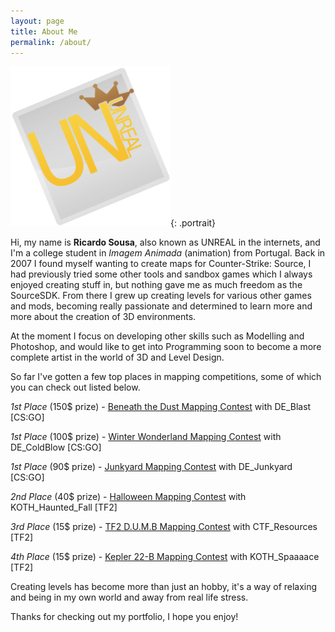 ```yaml
---
layout: page
title: About Me
permalink: /about/
---
```


[![A picture of me](/images/avatar2.jpg)](/images/avatar2.jpg){: .portrait}


Hi, my name is **Ricardo Sousa**, also known as UNREAL in the internets, and I'm a college student in _Imagem Animada_ (animation) from Portugal. Back in 2007 I found myself wanting to create maps for Counter-Strike: Source, I had previously tried some other tools and sandbox games which I always enjoyed creating stuff in, but nothing gave me as much freedom as the SourceSDK. From there I grew up creating levels for various other games and mods, becoming really passionate and determined to learn more and more about the creation of 3D environments.




At the moment I focus on developing other skills such as Modelling and Photoshop, and would like to get into Programming soon to become a more complete artist in the world of 3D and Level Design.


So far I've gotten a few top places in mapping competitions, some of which you can check out listed below.

_1st Place_ (150$ prize) - <a href="http://gamebanana.com/contests/winners/69">Beneath the Dust Mapping Contest</a> with DE_Blast [CS:GO]

_1st Place_ (100$ prize) - <a href="http://gamebanana.com/contests/winners/31">Winter Wonderland Mapping Contest</a> with DE_ColdBlow [CS:GO]

_1st Place_ (90$ prize) - <a href="http://gamebanana.com/contests/winners/23">Junkyard Mapping Contest</a> with DE_Junkyard [CS:GO]

_2nd Place_ (40$ prize) - <a href="http://gamebanana.com/contests/winners/8">Halloween Mapping Contest</a> with KOTH_Haunted_Fall [TF2]

_3rd Place_ (15$ prize) - <a href="http://gamebanana.com/contests/winners/4">TF2 D.U.M.B Mapping Contest</a> with CTF_Resources [TF2]

_4th Place_ (15$ prize) - <a href="http://gamebanana.com/contests/winners/16">Kepler 22-B Mapping Contest</a> with KOTH_Spaaaace [TF2]


Creating levels has become more than just an hobby, it's a way of relaxing and being in my own world and away from real life stress.

Thanks for checking out my portfolio, I hope you enjoy!

